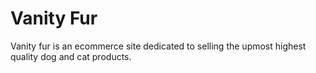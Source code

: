 # Vanity Fur

Vanity fur is an ecommerce site dedicated to selling the upmost highest quality dog and cat products.